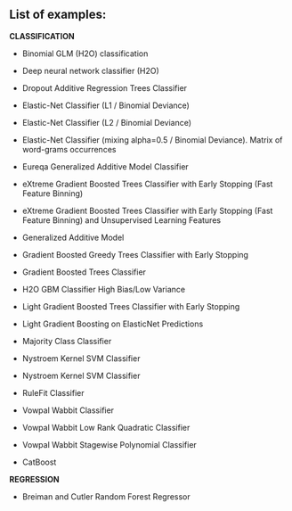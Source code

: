 

## List of examples:

**CLASSIFICATION**

* Binomial GLM (H2O) classification

* Deep neural network classifier (H2O)

* Dropout Additive Regression Trees Classifier

* Elastic-Net Classifier (L1 / Binomial Deviance)

* Elastic-Net Classifier (L2 / Binomial Deviance)

* Elastic-Net Classifier (mixing alpha=0.5 / Binomial Deviance). Matrix of word-grams occurrences 

* Eureqa Generalized Additive Model Classifier 

* eXtreme Gradient Boosted Trees Classifier with Early Stopping (Fast Feature Binning)

* eXtreme Gradient Boosted Trees Classifier with Early Stopping (Fast Feature Binning) and Unsupervised Learning Features

* Generalized Additive Model

* Gradient Boosted Greedy Trees Classifier with Early Stopping

* Gradient Boosted Trees Classifier

*  H2O GBM Classifier High Bias/Low Variance

* Light Gradient Boosted Trees Classifier with Early Stopping

* Light Gradient Boosting on ElasticNet Predictions

* Majority Class Classifier

* Nystroem Kernel SVM Classifier

* Nystroem Kernel SVM Classifier

* RuleFit Classifier

* Vowpal Wabbit Classifier

* Vowpal Wabbit Low Rank Quadratic Classifier

* Vowpal Wabbit Stagewise Polynomial Classifier

* CatBoost


**REGRESSION**

* Breiman and Cutler Random Forest Regressor

